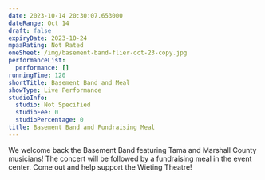 ```yaml
---
date: 2023-10-14 20:30:07.653000
dateRange: Oct 14
draft: false
expiryDate: 2023-10-24
mpaaRating: Not Rated
oneSheet: /img/basement-band-flier-oct-23-copy.jpg
performanceList:
  performance: []
runningTime: 120
shortTitle: Basement Band and Meal
showType: Live Performance
studioInfo:
  studio: Not Specified
  studioFee: 0
  studioPercentage: 0
title: Basement Band and Fundraising Meal
---
```


W﻿e welcome back the Basement Band featuring Tama and Marshall County musicians! The concert will be followed by a fundraising meal in the event center. Come out and help support the Wieting Theatre!